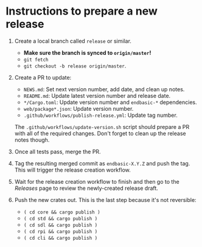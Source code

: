 # Instructions to prepare a new release

1.  Create a local branch called `release` or similar.

    *   **Make sure the branch is synced to `origin/master`!**
    *   `git fetch`
    *   `git checkout -b release origin/master`.

1.  Create a PR to update:

    *   `NEWS.md`: Set next version number, add date, and clean up notes.
    *   `README.md`: Update latest version number and release date.
    *   `*/Cargo.toml`: Update version number and `endbasic-*` dependencies.
    *   `web/package*.json`: Update version number.
    *   `.github/workflows/publish-release.yml`: Update tag number.

    The `.github/workflows/update-version.sh` script should prepare a PR with
    all of the required changes. Don't forget to clean up the release notes
    though.

1.  Once all tests pass, merge the PR.

1.  Tag the resulting merged commit as `endbasic-X.Y.Z` and push the tag. This
    will trigger the release creation workflow.

1.  Wait for the release creation workflow to finish and then go to the
    *Releases* page to review the newly-created release draft.

1.  Push the new crates out. This is the last step because it's not reversible:

    *   `( cd core && cargo publish )`
    *   `( cd std && cargo publish )`
    *   `( cd sdl && cargo publish )`
    *   `( cd rpi && cargo publish )`
    *   `( cd cli && cargo publish )`
